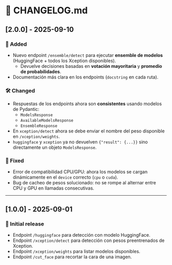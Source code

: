 # 📑 CHANGELOG.md

## [2.0.0] - 2025-09-10
### 🚀 Added
- Nuevo endpoint `/ensemble/detect` para ejecutar **ensemble de modelos** (HuggingFace + todos los Xception disponibles).  
  - Devuelve decisiones basadas en **votación mayoritaria** y **promedio de probabilidades**.  
- Documentación más clara en los endpoints (`docstring` en cada ruta).  

### 🛠 Changed
- Respuestas de los endpoints ahora son **consistentes** usando modelos de Pydantic:
  - `ModelsResponse`
  - `AvailableModelsResponse`
  - `EnsembleResponse`
- En `xception/detect` ahora se debe enviar el nombre del peso disponible en `/xception/weights`.  
- `huggingface` y `xception` ya no devuelven `{"result": {...}}` sino directamente un objeto `ModelsResponse`.  

### 🐛 Fixed
- Error de compatibilidad CPU/GPU: ahora los modelos se cargan dinámicamente en el `device` correcto (`cpu` o `cuda`).  
- Bug de cacheo de pesos solucionado: no se rompe al alternar entre CPU y GPU en llamadas consecutivas.  

---

## [1.0.0] - 2025-09-01
### 🚀 Initial release
- Endpoint `/huggingface` para detección con modelo HuggingFace.  
- Endpoint `/xception/detect` para detección con pesos preentrenados de Xception.  
- Endpoint `/xception/weights` para listar modelos disponibles.  
- Endpoint `/cut_face` para recortar la cara de una imagen.  

